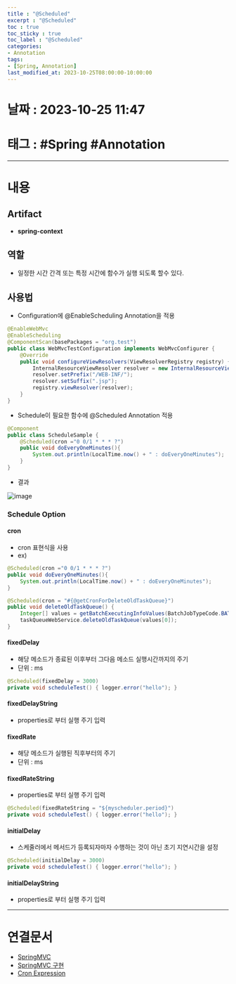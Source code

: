 ```yaml
---
title : "@Scheduled"
excerpt : "@Scheduled"
toc : true
toc_sticky : true
toc_label : "@Scheduled"
categories:
- Annotation
tags:
- [Spring, Annotation]
last_modified_at: 2023-10-25T08:00:00-10:00:00
---
```


# 날짜 : 2023-10-25 11:47

# 태그 : #Spring #Annotation 
---

# 내용

## Artifact
- **spring-context**

## 역할
- 일정한 시간 간격 또는 특정 시간에 함수가 실행 되도록 할수 있다.

## 사용법
- Configuration에 @EnableScheduling Annotation을 적용

```java
@EnableWebMvc  
@EnableScheduling  
@ComponentScan(basePackages = "org.test")  
public class WebMvcTestConfiguration implements WebMvcConfigurer {  
    @Override  
    public void configureViewResolvers(ViewResolverRegistry registry) {  
        InternalResourceViewResolver resolver = new InternalResourceViewResolver();  
        resolver.setPrefix("/WEB-INF/");  
        resolver.setSuffix(".jsp");  
        registry.viewResolver(resolver);  
    }  
}
```

- Schedule이 필요한 함수에 @Scheduled Annotation 적용

```java 
@Component  
public class ScheduleSample {  
    @Scheduled(cron ="0 0/1 * * * ?")  
    public void doEveryOneMinutes(){  
        System.out.println(LocalTime.now() + " : doEveryOneMinutes");  
    }  
}
```

- 결과
  
![image](../../assets/Images/ScheduleResult.png)

### Schedule Option

#### cron
- cron 표현식을 사용
- ex)

```java 
@Scheduled(cron ="0 0/1 * * * ?")  
public void doEveryOneMinutes(){  
	System.out.println(LocalTime.now() + " : doEveryOneMinutes");  
}  
```

```java
@Scheduled(cron = "#{@getCronForDeleteOldTaskQueue}")  
public void deleteOldTaskQueue() {  
    Integer[] values = getBatchExecutingInfoValues(BatchJobTypeCode.BATCH_DELETE_OLD_TASK_QUEUE, new Integer[] {30});  
    taskQueueWebService.deleteOldTaskQueue(values[0]);  
}
```

#### fixedDelay
- 해당 메소드가 종료된 이후부터 그다음 메소드 실행시간까지의 주기
- 단위 : ms

```java
@Scheduled(fixedDelay = 3000) 
private void scheduleTest() { logger.error("hello"); }
```

#### fixedDelayString
- properties로 부터 실행 주기 입력

#### fixedRate
- 해당 메소드가 실행된 직후부터의 주기
- 단위 : ms

#### fixedRateString
- properties로 부터 실행 주기 입력

```java
@Scheduled(fixedRateString = "${myscheduler.period}") 
private void scheduleTest() { logger.error("hello"); }
```

#### initialDelay
- 스케줄러에서 메서드가 등록되자마자 수행하는 것이 아닌 초기 지연시간을 설정

```java
@Scheduled(initialDelay = 3000) 
private void scheduleTest() { logger.error("hello"); }
```

#### initialDelayString
- properties로 부터 실행 주기 입력

---

# 연결문서
- [SpringMVC](../../Spring/Spring-SpringMVC)
- [SpringMVC 구현](../../Spring/Spring-SpringMVC-구현)
- [Cron Expression](../../Expression/Expression-Cron-Expression)